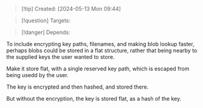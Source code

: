 
>[!tip] Created: [2024-05-13 Mon 09:44]

>[!question] Targets: 

>[!danger] Depends: 

To include encrypting key paths, filenames, and making blob lookup faster, perhaps blobs could be stored in a flat structure, rather that being nearby to the supplied keys the user wanted to store.

Make it store flat, with a single reserved key path, which is escaped from being usedd by the user.

The key is encrypted and then hashed, and stored there.

But without the encryption, the key is stored flat, as a hash of the key.